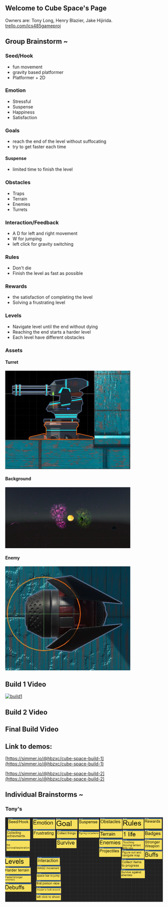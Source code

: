 ## Welcome to Cube Space's Page

Owners are: Tony Long, Henry Blazier, Jake Hijirida. <br/>
[trello.com/ics485gameproj](https://trello.com/ics485gameproj)

## Group Brainstorm ~

### Seed/Hook
- fun movement
- gravity based platformer
- Platformer + 2D

### Emotion
- Stressful
- Suspense 
- Happiness 
- Satisfaction 

### Goals
- reach the end of the level without suffocating
- try to get faster each time

#### Suspense
- limited time to finish the level

### Obstacles
- Traps 
- Terrain 
- Enemies 
- Turrets

### Interaction/Feedback
- A D for left and right movement
- W for jumping
- left click for gravity switching

### Rules
- Don't die
- Finish the level as fast as possible

### Rewards
- the satisfaction of completing the level
- Solving a frustrating level

### Levels
- Navigate level until the end without dying
- Reaching the end starts a harder level
- Each level have different obstacles

### Assets

#### Turret
<img width="400px" src="turret.JPG">

#### Background
<img width="400px" src="background.JPG">

#### Enemy
<img width="400px" src="monster.JPG">

## Build 1 Video

[![build1](https://img.youtube.com/vi/ke7FEY4zpdI/0.jpg)](https://www.youtube.com/watch?v=ke7FEY4zpdI)

## Build 2 Video

## Final Build Video

## Link to demos:

[https://simmer.io/@hbzxc/cube-space-build-1](https://simmer.io/@hbzxc/cube-space-build-1)

[https://simmer.io/@hbzxc/cube-space-build-2](https://simmer.io/@hbzxc/cube-space-build-2)


## Individual Brainstorms ~

### Tony's

<img width="600px" src="tonyBrainstorm.PNG">

